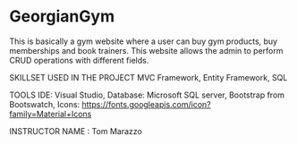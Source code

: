 # GeorgianGym
This is basically a gym website where a user can buy gym products, buy memberships and  book trainers.
This website allows the admin to perform CRUD operations with different fields.

SKILLSET USED IN THE PROJECT
MVC Framework,
Entity Framework,
SQL

TOOLS
IDE: Visual Studio,
Database: Microsoft SQL server,
Bootstrap from Bootswatch,
Icons: https://fonts.googleapis.com/icon?family=Material+Icons


INSTRUCTOR NAME : Tom Marazzo
